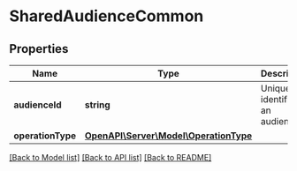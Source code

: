 # SharedAudienceCommon

## Properties
Name | Type | Description | Notes
------------ | ------------- | ------------- | -------------
**audienceId** | **string** | Unique identifier of an audience | [optional] 
**operationType** | [**OpenAPI\Server\Model\OperationType**](OperationType.md) |  | [optional] 

[[Back to Model list]](../README.md#documentation-for-models) [[Back to API list]](../README.md#documentation-for-api-endpoints) [[Back to README]](../README.md)


